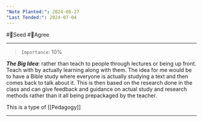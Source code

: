 ```yaml
---
"Note Planted:": 2024-06-27
"Last Tended:": 2024-07-04
---
```

#🌱Seed  #🙂Agree
****
> `Importance`: 10%
 
***The Big Idea***: rather than teach to people through lectures or being up front. Teach with by actually learning along with them. The idea for me would be to have a Bible study where everyone is actually studying a text and then comes back to talk about it. This is then based on the research done in the class and can give feedback and guidance on actual study and research methods rather than it all being prepackaged by the teacher. 

This is a type of [[Pedagogy]]

****
